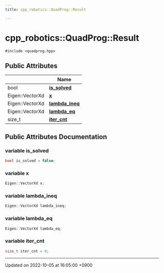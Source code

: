 ```yaml
---
title: cpp_robotics::QuadProg::Result

---
```


# cpp_robotics::QuadProg::Result






`#include <quadprog.hpp>`

## Public Attributes

|                | Name           |
| -------------- | -------------- |
| bool | **[is_solved](/cpp_robotics/doxybook/Classes/structcpp__robotics_1_1QuadProg_1_1Result/#variable-is-solved)**  |
| Eigen::VectorXd | **[x](/cpp_robotics/doxybook/Classes/structcpp__robotics_1_1QuadProg_1_1Result/#variable-x)**  |
| Eigen::VectorXd | **[lambda_ineq](/cpp_robotics/doxybook/Classes/structcpp__robotics_1_1QuadProg_1_1Result/#variable-lambda-ineq)**  |
| Eigen::VectorXd | **[lambda_eq](/cpp_robotics/doxybook/Classes/structcpp__robotics_1_1QuadProg_1_1Result/#variable-lambda-eq)**  |
| size_t | **[iter_cnt](/cpp_robotics/doxybook/Classes/structcpp__robotics_1_1QuadProg_1_1Result/#variable-iter-cnt)**  |

## Public Attributes Documentation

### variable is_solved

```cpp
bool is_solved = false;
```


### variable x

```cpp
Eigen::VectorXd x;
```


### variable lambda_ineq

```cpp
Eigen::VectorXd lambda_ineq;
```


### variable lambda_eq

```cpp
Eigen::VectorXd lambda_eq;
```


### variable iter_cnt

```cpp
size_t iter_cnt = 0;
```


-------------------------------

Updated on 2022-10-05 at 16:05:00 +0900